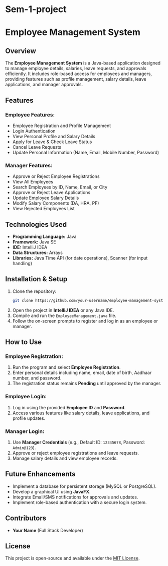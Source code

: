 # Sem-1-project

# Employee Management System

## Overview
The **Employee Management System** is a Java-based application designed to manage employee details, salaries, leave requests, and approvals efficiently. It includes role-based access for employees and managers, providing features such as profile management, salary details, leave applications, and manager approvals.

## Features
### Employee Features:
- Employee Registration and Profile Management
- Login Authentication
- View Personal Profile and Salary Details
- Apply for Leave & Check Leave Status
- Cancel Leave Requests
- Update Personal Information (Name, Email, Mobile Number, Password)

### Manager Features:
- Approve or Reject Employee Registrations
- View All Employees
- Search Employees by ID, Name, Email, or City
- Approve or Reject Leave Applications
- Update Employee Salary Details
- Modify Salary Components (DA, HRA, PF)
- View Rejected Employees List

## Technologies Used
- **Programming Language:** Java
- **Framework:** Java SE
- **IDE:** IntelliJ IDEA
- **Data Structures:** Arrays
- **Libraries:** Java Time API (for date operations), Scanner (for input handling)

## Installation & Setup
1. Clone the repository:
   ```sh
   git clone https://github.com/your-username/employee-management-system.git
   ```
2. Open the project in **IntelliJ IDEA** or any Java IDE.
3. Compile and run the `EmployeeManagement.java` file.
4. Follow the on-screen prompts to register and log in as an employee or manager.

## How to Use
### Employee Registration:
1. Run the program and select **Employee Registration**.
2. Enter personal details including name, email, date of birth, Aadhaar number, and password.
3. The registration status remains **Pending** until approved by the manager.

### Employee Login:
1. Log in using the provided **Employee ID** and **Password**.
2. Access various features like salary details, leave applications, and profile updates.

### Manager Login:
1. Use **Manager Credentials** (e.g., Default ID: `12345678`, Password: `Admin@123`).
2. Approve or reject employee registrations and leave requests.
3. Manage salary details and view employee records.

## Future Enhancements
- Implement a database for persistent storage (MySQL or PostgreSQL).
- Develop a graphical UI using **JavaFX**.
- Integrate Email/SMS notifications for approvals and updates.
- Implement role-based authentication with a secure login system.

## Contributors
- **Your Name** (Full Stack Developer)

## License
This project is open-source and available under the [MIT License](LICENSE).

